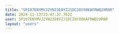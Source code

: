 ```yaml
---
title: "SP107ENYMVJ2YN23E0YZJ1DC28YX0KAFRWQ2XR0R"
date: 2024-11-13T23:47:37.762Z
user: SP107ENYMVJ2YN23E0YZJ1DC28YX0KAFRWQ2XR0R
layout: "users"
---
```

    